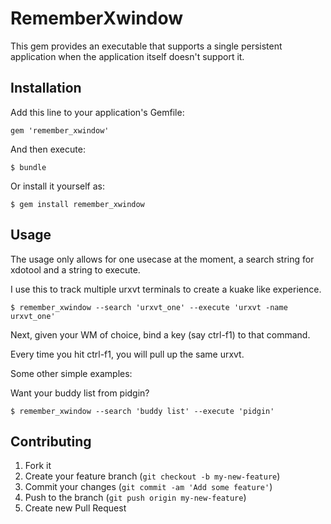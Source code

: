 # RememberXwindow

This gem provides an executable that supports a single persistent application when the application itself doesn't support it.

## Installation

Add this line to your application's Gemfile:

    gem 'remember_xwindow'

And then execute:

    $ bundle

Or install it yourself as:

    $ gem install remember_xwindow

## Usage

The usage only allows for one usecase at the moment, a search string for xdotool and a string to execute.

I use this to track multiple urxvt terminals to create a kuake like experience.

    $ remember_xwindow --search 'urxvt_one' --execute 'urxvt -name urxvt_one'

Next, given your WM of choice, bind a key (say ctrl-f1) to that command.

Every time you hit ctrl-f1, you will pull up the same urxvt.

Some other simple examples:

Want your buddy list from pidgin?

    $ remember_xwindow --search 'buddy list' --execute 'pidgin'

## Contributing

1. Fork it
2. Create your feature branch (`git checkout -b my-new-feature`)
3. Commit your changes (`git commit -am 'Add some feature'`)
4. Push to the branch (`git push origin my-new-feature`)
5. Create new Pull Request
